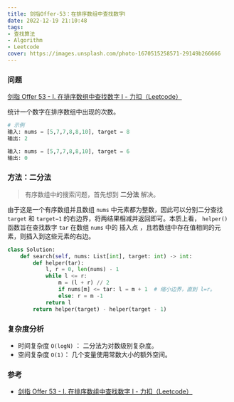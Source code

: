 ```yaml
---
title: 剑指Offer-53：在排序数组中查找数字Ⅰ
date: 2022-12-19 21:10:48
tags:
- 查找算法
- Algorithm
- Leetcode
cover: https://images.unsplash.com/photo-1670515258571-29149b266666
---
```




### 问题

[剑指 Offer 53 - I. 在排序数组中查找数字 I - 力扣（Leetcode）](https://leetcode.cn/problems/zai-pai-xu-shu-zu-zhong-cha-zhao-shu-zi-lcof/description/)

统计一个数字在排序数组中出现的次数。

```python
# 示例
输入: nums = [5,7,7,8,8,10], target = 8
输出: 2

输入: nums = [5,7,7,8,8,10], target = 6
输出: 0
```

### 方法：二分法

> 有序数组中的搜索问题，首先想到 **二分法** 解决。

由于这是一个有序数组并且数组 `nums` 中元素都为整数，因此可以分别二分查找 `target` 和 `target−1` 的右边界，将两结果相减并返回即可。本质上看， `helper()` 函数旨在查找数字 `tar` 在数组 `nums` 中的 插入点 ，且若数组中存在值相同的元素，则插入到这些元素的右边。

```python
class Solution:
    def search(self, nums: List[int], target: int) -> int:
        def helper(tar):
            l, r = 0, len(nums) - 1
            while l <= r:
                m = (l + r) // 2
                if nums[m] <= tar: l = m + 1  # 缩小边界，直到 l=r。
                else: r = m -1
            return l
        return helper(target) - helper(target - 1)

```

### 复杂度分析

- 时间复杂度 `O(logN)` ： 二分法为对数级别复杂度。
- 空间复杂度 `O(1)`： 几个变量使用常数大小的额外空间。

### 参考

- [剑指 Offer 53 - I. 在排序数组中查找数字 I - 力扣（Leetcode）](https://leetcode.cn/problems/zai-pai-xu-shu-zu-zhong-cha-zhao-shu-zi-lcof/solutions/155893/mian-shi-ti-53-i-zai-pai-xu-shu-zu-zhong-cha-zha-5/?languageTags=python3)
